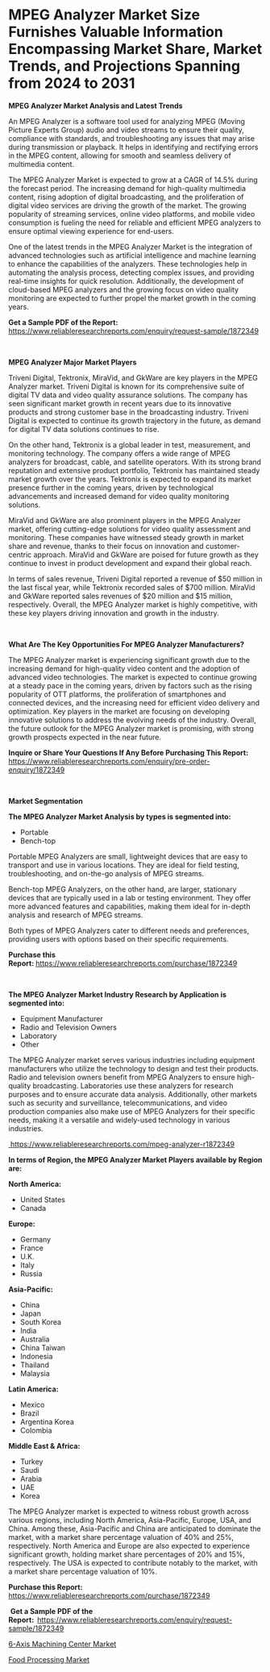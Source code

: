<p><h1>MPEG Analyzer Market Size Furnishes Valuable Information Encompassing Market Share, Market Trends, and Projections Spanning from 2024 to 2031</h1></p><p><strong>MPEG Analyzer Market Analysis and Latest Trends</strong></p>
<p><p>An MPEG Analyzer is a software tool used for analyzing MPEG (Moving Picture Experts Group) audio and video streams to ensure their quality, compliance with standards, and troubleshooting any issues that may arise during transmission or playback. It helps in identifying and rectifying errors in the MPEG content, allowing for smooth and seamless delivery of multimedia content.</p><p>The MPEG Analyzer Market is expected to grow at a CAGR of 14.5% during the forecast period. The increasing demand for high-quality multimedia content, rising adoption of digital broadcasting, and the proliferation of digital video services are driving the growth of the market. The growing popularity of streaming services, online video platforms, and mobile video consumption is fueling the need for reliable and efficient MPEG analyzers to ensure optimal viewing experience for end-users.</p><p>One of the latest trends in the MPEG Analyzer Market is the integration of advanced technologies such as artificial intelligence and machine learning to enhance the capabilities of the analyzers. These technologies help in automating the analysis process, detecting complex issues, and providing real-time insights for quick resolution. Additionally, the development of cloud-based MPEG analyzers and the growing focus on video quality monitoring are expected to further propel the market growth in the coming years.</p></p>
<p><strong>Get a Sample PDF of the Report:&nbsp;</strong> <a href="https://www.reliableresearchreports.com/enquiry/request-sample/1872349">https://www.reliableresearchreports.com/enquiry/request-sample/1872349</a></p>
<p>&nbsp;</p>
<p><strong>MPEG Analyzer Major Market Players</strong></p>
<p><p>Triveni Digital, Tektronix, MiraVid, and GkWare are key players in the MPEG Analyzer market. Triveni Digital is known for its comprehensive suite of digital TV data and video quality assurance solutions. The company has seen significant market growth in recent years due to its innovative products and strong customer base in the broadcasting industry. Triveni Digital is expected to continue its growth trajectory in the future, as demand for digital TV data solutions continues to rise.</p><p>On the other hand, Tektronix is a global leader in test, measurement, and monitoring technology. The company offers a wide range of MPEG analyzers for broadcast, cable, and satellite operators. With its strong brand reputation and extensive product portfolio, Tektronix has maintained steady market growth over the years. Tektronix is expected to expand its market presence further in the coming years, driven by technological advancements and increased demand for video quality monitoring solutions.</p><p>MiraVid and GkWare are also prominent players in the MPEG Analyzer market, offering cutting-edge solutions for video quality assessment and monitoring. These companies have witnessed steady growth in market share and revenue, thanks to their focus on innovation and customer-centric approach. MiraVid and GkWare are poised for future growth as they continue to invest in product development and expand their global reach.</p><p>In terms of sales revenue, Triveni Digital reported a revenue of $50 million in the last fiscal year, while Tektronix recorded sales of $700 million. MiraVid and GkWare reported sales revenues of $20 million and $15 million, respectively. Overall, the MPEG Analyzer market is highly competitive, with these key players driving innovation and growth in the industry.</p></p>
<p>&nbsp;</p>
<p><strong>What Are The Key Opportunities For MPEG Analyzer Manufacturers?</strong></p>
<p><p>The MPEG Analyzer market is experiencing significant growth due to the increasing demand for high-quality video content and the adoption of advanced video technologies. The market is expected to continue growing at a steady pace in the coming years, driven by factors such as the rising popularity of OTT platforms, the proliferation of smartphones and connected devices, and the increasing need for efficient video delivery and optimization. Key players in the market are focusing on developing innovative solutions to address the evolving needs of the industry. Overall, the future outlook for the MPEG Analyzer market is promising, with strong growth prospects expected in the near future.</p></p>
<p><strong>Inquire or Share Your Questions If Any Before Purchasing This Report:</strong> <a href="https://www.reliableresearchreports.com/enquiry/pre-order-enquiry/1872349">https://www.reliableresearchreports.com/enquiry/pre-order-enquiry/1872349</a></p>
<p>&nbsp;</p>
<p><strong>Market Segmentation</strong></p>
<p><strong>The MPEG Analyzer Market Analysis by types is segmented into:</strong></p>
<p><ul><li>Portable</li><li>Bench-top</li></ul></p>
<p><p>Portable MPEG Analyzers are small, lightweight devices that are easy to transport and use in various locations. They are ideal for field testing, troubleshooting, and on-the-go analysis of MPEG streams. </p><p>Bench-top MPEG Analyzers, on the other hand, are larger, stationary devices that are typically used in a lab or testing environment. They offer more advanced features and capabilities, making them ideal for in-depth analysis and research of MPEG streams. </p><p>Both types of MPEG Analyzers cater to different needs and preferences, providing users with options based on their specific requirements.</p></p>
<p><strong>Purchase this Report:&nbsp;</strong><a href="https://www.reliableresearchreports.com/purchase/1872349">https://www.reliableresearchreports.com/purchase/1872349</a></p>
<p>&nbsp;</p>
<p><strong>The MPEG Analyzer Market Industry Research by Application is segmented into:</strong></p>
<p><ul><li>Equipment Manufacturer</li><li>Radio and Television Owners</li><li>Laboratory</li><li>Other</li></ul></p>
<p><p>The MPEG Analyzer market serves various industries including equipment manufacturers who utilize the technology to design and test their products. Radio and television owners benefit from MPEG Analyzers to ensure high-quality broadcasting. Laboratories use these analyzers for research purposes and to ensure accurate data analysis. Additionally, other markets such as security and surveillance, telecommunications, and video production companies also make use of MPEG Analyzers for their specific needs, making it a versatile and widely-used technology in various industries.</p></p>
<p><a href="https://www.reliableresearchreports.com/mpeg-analyzer-r1872349">&nbsp;https://www.reliableresearchreports.com/mpeg-analyzer-r1872349</a></p>
<p><strong>In terms of Region, the MPEG Analyzer Market Players available by Region are:</strong></p>
<p>
    <p> <strong> North America: </strong>
        <ul>
            <li>United States</li>
            <li>Canada</li>
        </ul>
        </p> 
    <p> <strong> Europe: </strong>
        <ul>
            <li>Germany</li>
            <li>France</li>
            <li>U.K.</li>
            <li>Italy</li>
            <li>Russia</li>
        </ul>
        </p> 
    <p> <strong> Asia-Pacific: </strong>
        <ul>
            <li>China</li>
            <li>Japan</li>
            <li>South Korea</li>
            <li>India</li>
            <li>Australia</li>
            <li>China Taiwan</li>
            <li>Indonesia</li>
            <li>Thailand</li>
            <li>Malaysia</li>
        </ul>
        </p> 
    <p> <strong> Latin America: </strong>
        <ul>
            <li>Mexico</li>
            <li>Brazil</li>
            <li>Argentina Korea</li>
            <li>Colombia</li>
        </ul>
        </p> 
    <p> <strong> Middle East & Africa: </strong>
        <ul>
            <li>Turkey</li>
            <li>Saudi</li>
            <li>Arabia</li>
            <li>UAE</li>
            <li>Korea</li>
        </ul>
    </p>
    </p>
<p><p>The MPEG Analyzer market is expected to witness robust growth across various regions, including North America, Asia-Pacific, Europe, USA, and China. Among these, Asia-Pacific and China are anticipated to dominate the market, with a market share percentage valuation of 40% and 25%, respectively. North America and Europe are also expected to experience significant growth, holding market share percentages of 20% and 15%, respectively. The USA is expected to contribute notably to the market, with a market share percentage valuation of 10%.</p></p>
<p><strong>Purchase this Report: </strong><a href="https://www.reliableresearchreports.com/purchase/1872349">https://www.reliableresearchreports.com/purchase/1872349</a></p>
<p>&nbsp;<strong>Get a Sample PDF of the Report:&nbsp;&nbsp;</strong><a href="https://www.reliableresearchreports.com/enquiry/request-sample/1872349">https://www.reliableresearchreports.com/enquiry/request-sample/1872349</a></p>
<p><strong></strong></p>
<p><p><a href="https://view.publitas.com/reportprime-1/6-axis-machining-center-market-a-global-and-regional-analysis-focus-on-end-user-product-and-region-analysis-and-forecast-2024-2031/">6-Axis Machining Center Market</a></p><p><a href="https://github.com/refatkhan11277/Market-Research-Report-List-1/blob/main/food-processing-market.md">Food Processing Market</a></p></p>